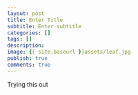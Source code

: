 ```yaml
---
layout: post
title: Enter Title
subtitle: Enter subtitle
categories: []
tags: []
description: 
image: {{ site.baseurl }}assets/leaf.jpg
publish: true
comments: true
---
```


Trying this out